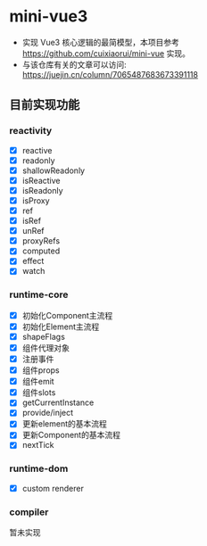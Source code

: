 # mini-vue3
- 实现 Vue3 核心逻辑的最简模型，本项目参考 https://github.com/cuixiaorui/mini-vue 实现。
- 与该仓库有关的文章可以访问: https://juejin.cn/column/7065487683673391118
## 目前实现功能
### reactivity
- [x] reactive
- [x] readonly
- [x] shallowReadonly
- [x] isReactive
- [x] isReadonly
- [x] isProxy
- [x] ref
- [x] isRef
- [x] unRef
- [x] proxyRefs
- [x] computed
- [x] effect
- [x] watch
### runtime-core
- [x] 初始化Component主流程
- [x] 初始化Element主流程
- [x] shapeFlags
- [x] 组件代理对象
- [x] 注册事件
- [x] 组件props
- [x] 组件emit
- [x] 组件slots
- [x] getCurrentInstance
- [x] provide/inject
- [x] 更新element的基本流程
- [x] 更新Component的基本流程
- [x] nextTick
### runtime-dom
- [x] custom renderer
### compiler
暂未实现
